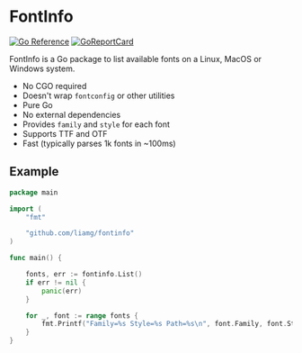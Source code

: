 # FontInfo

[![Go Reference](https://pkg.go.dev/badge/github.com/liamg/fontinfo.svg)](https://pkg.go.dev/github.com/liamg/fontinfo)
[![GoReportCard](https://goreportcard.com/badge/github.com/liamg/fontinfo)](https://goreportcard.com/report/github.com/liamg/fontinfo)

FontInfo is a Go package to list available fonts on a Linux, MacOS or Windows system.

- No CGO required
- Doesn't wrap `fontconfig` or other utilities
- Pure Go
- No external dependencies
- Provides `family` and `style` for each font
- Supports TTF and OTF
- Fast (typically parses 1k fonts in ~100ms)

## Example

```go
package main

import (
	"fmt"

	"github.com/liamg/fontinfo"
)

func main() {

	fonts, err := fontinfo.List()
	if err != nil {
		panic(err)
	}

	for _, font := range fonts {
		fmt.Printf("Family=%s Style=%s Path=%s\n", font.Family, font.Style, font.Path)
	}
}

```
